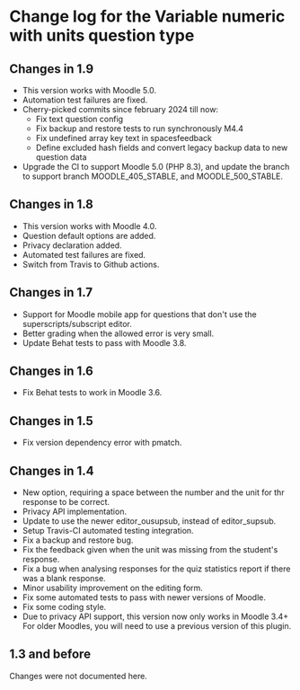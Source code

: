 # Change log for the Variable numeric with units question type

## Changes in 1.9
* This version works with Moodle 5.0.
* Automation test failures are fixed.
* Cherry-picked commits since february 2024 till now:
  * Fix text question config
  * Fix backup and restore tests to run synchronously M4.4
  * Fix undefined array key text in spacesfeedback
  * Define excluded hash fields and convert legacy backup data to new question data
* Upgrade the CI to support Moodle 5.0 (PHP 8.3), and update the branch to support branch MOODLE_405_STABLE, and MOODLE_500_STABLE.

## Changes in 1.8

* This version works with Moodle 4.0.
* Question default options are added.
* Privacy declaration added.
* Automated test failures are fixed.
* Switch from Travis to Github actions.

## Changes in 1.7

* Support for Moodle mobile app for questions that don't use the superscripts/subscript editor.
* Better grading when the allowed error is very small.
* Update Behat tests to pass with Moodle 3.8.


## Changes in 1.6

* Fix Behat tests to work in Moodle 3.6.


## Changes in 1.5

* Fix version dependency error with pmatch.


## Changes in 1.4

* New option, requiring a space between the number and the unit for thr response to be correct. 
* Privacy API implementation.
* Update to use the newer editor_ousupsub, instead of editor_supsub.
* Setup Travis-CI automated testing integration.
* Fix a backup and restore bug.
* Fix the feedback given when the unit was missing from the student's response.
* Fix a bug when analysing responses for the quiz statistics report if there was a blank response.
* Minor usability improvement on the editing form.
* Fix some automated tests to pass with newer versions of Moodle.
* Fix some coding style.
* Due to privacy API support, this version now only works in Moodle 3.4+
  For older Moodles, you will need to use a previous version of this plugin.


## 1.3 and before

Changes were not documented here.
